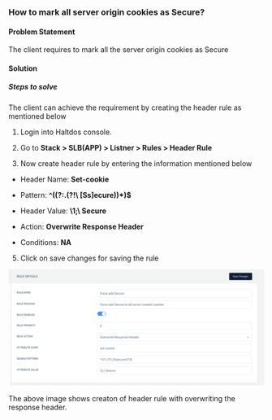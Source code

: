### **How to mark all server origin cookies as Secure**?

#### **Problem Statement**

The client requires to mark all the server origin cookies as Secure

#### **Solution**

##### **Steps to solve**

The client can achieve the requirement by creating the header rule as mentioned below

1. Login into Haltdos console.

2. Go to **Stack > SLB(APP) > Listner > Rules > Header Rule**

3. Now create header rule by entering the information mentioned below

 - Header Name: **Set-cookie**

 - Pattern: **^((?:.(?!\ [Ss]ecure))*)$**

 - Header Value: **\1;\ Secure**

 - Action: **Overwrite Response Header**

 - Conditions: **NA**

5. Click on save changes for saving the rule 

![header](/img/adc/v6/kb/adc3.1.png)

The above image shows creaton of header rule with overwriting the response header.